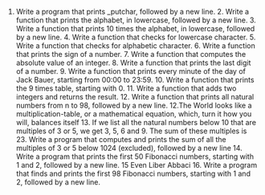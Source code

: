 1. Write a program that prints _putchar, followed by a new line. 2. Write a function that prints the alphabet, in lowercase, followed by a new line. 3. Write a function that prints 10 times the alphabet, in lowercase, followed by a new line. 4. Write a function that checks for lowercase character. 5. Write a function that checks for alphabetic character. 6. Write a function that prints the sign of a number. 7. Write a function that computes the absolute value of an integer. 8. Write a function that prints the last digit of a number. 9. Write a function that prints every minute of the day of Jack Bauer, starting from 00:00 to 23:59. 10. Write a function that prints the 9 times table, starting with 0. 11. Write a function that adds two integers and returns the result. 12. Write a function that prints all natural numbers from n to 98, followed by a new line. 12.The World looks like a multiplication-table, or a mathematical equation, which, turn it how you will, balances itself 13. If we list all the natural numbers below 10 that are multiples of 3 or 5, we get 3, 5, 6 and 9. The sum of these multiples is 23. Write a program that computes and prints the sum of all the multiples of 3 or 5 below 1024 (excluded), followed by a new line 14. Write a program that prints the first 50 Fibonacci numbers, starting with 1 and 2, followed by a new line. 15 Even Liber Abbaci 16. Write a program that finds and prints the first 98 Fibonacci numbers, starting with 1 and 2, followed by a new line. 
